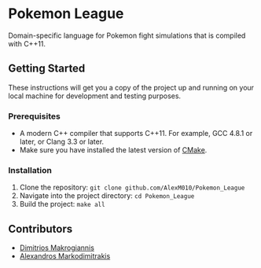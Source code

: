 # Pokemon League
Domain-specific language for Pokemon fight simulations that is compiled with C++11.

## Getting Started
These instructions will get you a copy of the project up and running on your local machine for development and testing purposes.

### Prerequisites
- A modern C++ compiler that supports C++11. For example, GCC 4.8.1 or later, or Clang 3.3 or later.
- Make sure you have installed the latest version of [CMake](https://cmake.org/download/).

### Installation
1. Clone the repository: `git clone github.com/AlexM010/Pokemon_League`
2. Navigate into the project directory: `cd Pokemon_League`
3. Build the project: `make all`


## Contributors
- [Dimitrios Makrogiannis](https://github.com/PercySS)
- [Alexandros Markodimitrakis](https://github.com/AlexM010)